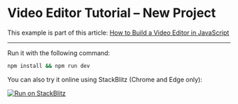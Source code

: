 # Video Editor Tutorial – New Project

This example is part of this article: [How to Build a Video Editor in JavaScript](https://creatomate.com/blog/how-to-build-a-video-editor-in-javascript)

---

Run it with the following command:

```bash
npm install && npm run dev
```

You can also try it online using StackBlitz (Chrome and Edge only):

[![Run on StackBlitz](https://user-images.githubusercontent.com/44575638/199058604-b6e5e08a-cdfd-451a-8ce9-ab7355b22786.svg)](https://stackblitz.com/github/creatomate/video-editor-tutorial/tree/main/1-new-project)
